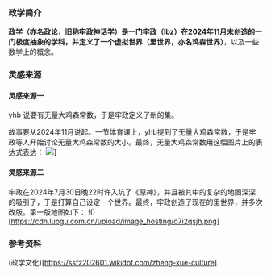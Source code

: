 ### 政学简介

**政学（亦名政论，旧称牢政神话学）**是一门牢政（lbz）在2024年11月末创造的一门极度抽象的学科，并定义了一个虚拟世界**（里世界，亦名鸡森世界）**，以及一些数学上的概念。

### 灵感来源

#### 灵感来源一

yhb 说要有无量大鸡森常数，于是牢政定义了新的集。

故事要从2024年11月说起。一节体育课上，yhb提到了无量大鸡森常数，于是牢政等人开始讨论无量大鸡森常数的大小。最终，无量大鸡森常数用这幅图片上的表达式表达：
![](https://cdn.luogu.com.cn/upload/image_hosting/gbb42m8p.png)]

#### 灵感来源二

牢政在2024年7月30日晚22时许入坑了《原神》，并且被其中的复杂的地图深深的吸引了，于是打算自己设定一个世界。最终，牢政创造了现在的里世界，并多次改版。第一版地图如下：
!()[https://cdn.luogu.com.cn/upload/image_hosting/o7i2qsjh.png]

### 参考资料

(政学文化)[https://ssfz202601.wikidot.com/zheng-xue-culture]
